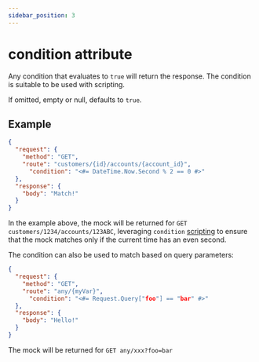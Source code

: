 ```yaml
---
sidebar_position: 3
---
```

# condition attribute

Any condition that evaluates to ```true``` will return the response. The condition is suitable to be used with scripting.

If omitted, empty or null, defaults to ```true```.

## Example
```json
{
  "request": {
    "method": "GET",
    "route": "customers/{id}/accounts/{account_id}",
	  "condition": "<#= DateTime.Now.Second % 2 == 0 #>"
  },
  "response": {
    "body": "Match!"
  }
}
```

In the example above, the mock will be returned for `GET customers/1234/accounts/123ABC`, leveraging `condition` [scripting](/docs/scripting) to ensure that the mock matches only if the current time has an even second.

The condition can also be used to match based on query parameters:

```json
{
  "request": {
    "method": "GET",
    "route": "any/{myVar}",
	  "condition": "<#= Request.Query["foo"] == "bar" #>"
  },
  "response": {
    "body": "Hello!"
  }
}
```

The mock will be returned for `GET any/xxx?foo=bar`